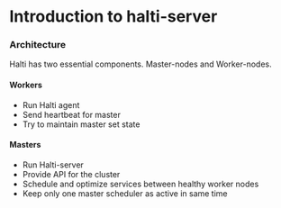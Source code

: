# Introduction to halti-server


### Architecture

Halti has two essential components. Master-nodes and Worker-nodes.

#### Workers
- Run Halti agent
- Send heartbeat for master
- Try to maintain master set state

#### Masters
- Run Halti-server
- Provide API for the cluster
- Schedule and optimize services between healthy worker nodes
- Keep only one master scheduler as active in same time
